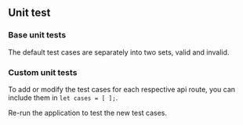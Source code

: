 ## Unit test

### Base unit tests
The default test cases are separately into two sets, valid and invalid.

### Custom unit tests
To add or modify the test cases for each respective api route, you can include them in `let cases = [ ];`.

Re-run the application to test the new test cases.